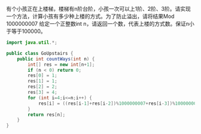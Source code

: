 有个小孩正在上楼梯，楼梯有n阶台阶，小孩一次可以上1阶、2阶、3阶。请实现一个方法，计算小孩有多少种上楼的方式。为了防止溢出，请将结果Mod 1000000007
给定一个正整数int n，请返回一个数，代表上楼的方式数。保证n小于等于100000。

```java
import java.util.*;

public class GoUpstairs {
    public int countWays(int n) {
        int[] res = new int[n+1];
        if (n < 0) return 0;
        res[0] = 1;
        res[1] = 1;
        res[2] = 2;
        res[3] = 4;
        for (int i=4;i<=n;i++) {
            res[i] = ((res[i-1]+res[i-2])%1000000007+res[i-3])%1000000007;
        }
        return res[n];
    }
}
```
